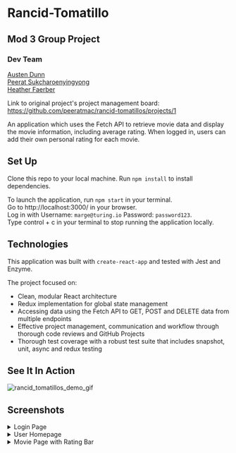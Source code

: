 # Rancid-Tomatillo
## Mod 3 Group Project
### Dev Team
[Austen Dunn](https://github.com/Dunn-Austen)  
[Peerat Sukcharoenyingyong](https://github.com/peeratmac)  
[Heather Faerber](https://github.com/hfaerber)  

Link to original project's project management board:
https://github.com/peeratmac/rancid-tomatillos/projects/1

An application which uses the Fetch API to retrieve movie data and display the
movie information, including average rating. When logged in, users can add their
 own personal rating for each movie.

## Set Up
Clone this repo to your local machine.  Run `npm install` to install
dependencies.  

To launch the application, run `npm start` in your terminal.  
Go to http://localhost:3000/ in your browser.  
Log in with Username: `marge@turing.io` Password: `password123`.  
Type control + c in your terminal to stop running the application locally.  

## Technologies
This application was built with `create-react-app` and tested with Jest and
Enzyme.  

The project focused on:
- Clean, modular React architecture
- Redux implementation for global state management
- Accessing data using the Fetch API to GET, POST and DELETE data from multiple endpoints
- Effective project management, communication and workflow through thorough code
reviews and GitHub Projects
- Thorough test coverage with a robust test suite that includes snapshot, unit,
async and redux testing

## See It In Action
![rancid_tomatillos_demo_gif](https://user-images.githubusercontent.com/48163945/71852056-c9c95580-30cf-11ea-9386-3b990729f4c5.gif)

## Screenshots
<details>
 <summary>Login Page</summary>  

 ![LoginPageRancidTom](https://user-images.githubusercontent.com/48163945/71855757-d9e63280-30d9-11ea-81c4-9bc9402d0227.png)  

</details>
 
<details> 
 <summary>User Homepage</summary>  
 
 ![UserHomepageRancidTom](https://user-images.githubusercontent.com/48163945/71855571-53315580-30d9-11ea-8cd9-4e78206a6978.jpg)  
</details>
 
<details> 
 <summary>Movie Page with Rating Bar</summary>  
 
 ![MoviePagewithRatingsBar](https://user-images.githubusercontent.com/48163945/71855597-65ab8f00-30d9-11ea-9aa4-9b1b64a7d296.jpg)  
 
</details>
